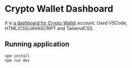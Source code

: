 # Crypto Wallet Dashboard
It is [a dashboard for Crypto Wallet](https://www.figma.com/file/xzP5blzxj1BLTvgqSwT2cj/1?node-id=0%3A1) account. Used VSCode, HTML/CSS/JAVASCRIPT and TailwindCSS.

## Running application
```
npm install
npm run dev
```

